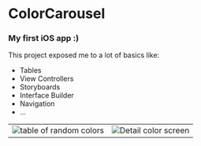 # ColorCarousel
### My first iOS app :)

This project exposed me to a lot of basics like:
* Tables
* View Controllers
* Storyboards
* Interface Builder
* Navigation
* ...

<table>
<tr>
<td><img src="https://user-images.githubusercontent.com/4370350/196431595-34520a78-cec2-4a03-b902-bc486e405463.png" alt="table of random colors" />
</td>
<td><img src="https://user-images.githubusercontent.com/4370350/196431624-35373f1f-8d79-43d6-b712-cc3590901899.png" alt="Detail color screen" />
</td>

</tr>
</table>

